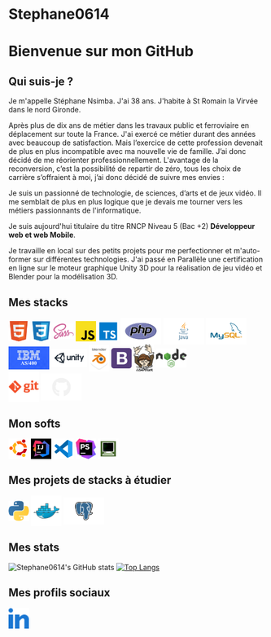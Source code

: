 # Stephane0614
# Bienvenue sur mon GitHub

## Qui suis-je ?

Je m'appelle Stéphane Nsimba. J'ai 38 ans. J'habite à St Romain la Virvée dans le nord Gironde.

Après plus de dix ans de métier dans les travaux public et ferroviaire en déplacement sur toute la France. J'ai exercé ce métier durant des années avec beaucoup de satisfaction. Mais l’exercice de cette profession devenait de plus en plus incompatible avec ma nouvelle vie de famille. J’ai donc décidé de me réorienter professionnellement. L'avantage de la reconversion, c’est la possibilité de repartir de zéro, tous les choix de carrière s’offraient à moi, j’ai donc décidé de suivre mes envies :

Je suis un passionné de technologie, de sciences, d’arts et de jeux vidéo. Il me semblait de plus en plus logique que je devais me tourner vers les métiers passionnants de l'informatique.

Je suis aujourd'hui titulaire du titre RNCP Niveau 5 (Bac +2) <b>Développeur web et web Mobile</b>.

Je travaille en local sur des petits projets pour me perfectionner et m'auto-former sur différentes technologies. J'ai passé en Parallèle une certification en ligne sur le moteur graphique Unity 3D pour la réalisation de jeu vidéo et Blender pour la modélisation 3D.



## Mes stacks

<!-- ![Alt text](./img/html.svg "html") -->
<img align="center" alt="html" width="40px" src="./img/html.svg" />
<img align="center" alt="css" width="40px" src="./img/css3.svg" />
<img align="center" alt="sass" width="40px" src="./img/sass.svg" />
<img align="center" alt="javascript" width="40px" src="./img/javascript.svg" />
<img align="center" alt="typescript" width="40px" src="./img/typescript.svg" />
<img align="center" alt="php" width="80px" src="./img/PHP.svg" />
<img align="center" alt="java" width="80px" src="./img/Java.svg" />
<img align="center" alt="mysql" width="80px" src="./img/mysql.svg" />
<br>
<img align="center" alt="mysql" width="80px" src="./img/ibm.png" />
<img align="center" alt="bootstrap" width="70px" src="./img/unity3d-ar21.png" />
<img align="center" alt="bootstrap" width="40px" src="./img/blender.png" />
<img align="center" alt="bootstrap" width="40px" src="./img/bootstrap.svg" />
<img align="center" alt="composer" width="40px" src="./img/composer.svg" />
<img align="center" alt="nodeJs" width="60px" src="./img/nodejs.svg" />

<br>
<img align="center" alt="git" width="60px" src="./img/git-orange.svg" />
<img align="center" alt="github" width="80px" src="./img/GitHub.svg" />

## Mon softs

<img align="center" alt="ubuntu" width="40px" src="./img/Ubuntu.svg" />
<img align="center" alt="ubuntu" width="40px" src="./img/iconIntelij.jpg" />
<img align="center" alt="vscode=" width="40px" src="./img/vscode.svg" />
<img align="center" alt="phpstorm" width="40px" src="./img/phpstorm.svg" />
<img align="center" alt="phpstorm" width="40px" src="./img/mocha.png" />

## Mes projets de stacks à étudier

<img align="center" alt="python" width="40px" src="./img/python.svg" />
<img align="center" alt="docker" width="60px" src="./img/docker.svg" />
<img align="center" alt="PostGreSQL" width="80px" src="./img/PostgreSQL.svg" />

## Mes stats

![Stephane0614's GitHub stats](https://github-readme-stats.vercel.app/api?username=Stephane0614&show_icons=true&theme=onedark&count_private=true)
[![Top Langs](https://github-readme-stats.vercel.app/api/top-langs/?username=Stephane0614&layout=compact&count-private=true&theme=onedark)](https://github.com/Stephane0614)

## Mes profils sociaux

<a href="https://www.linkedin.com/in/stephane-nsimba-29b0a923b/">
    <img align="center" alt="Linkedin" width="40px" src="./img/linkedin.svg" />
</a>


